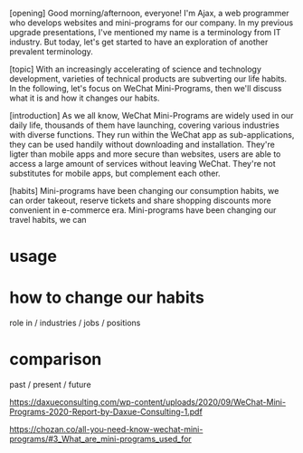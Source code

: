 [opening]
Good morning/afternoon, everyone!
I'm Ajax, a web programmer who develops websites and mini-programs for our company.
In my previous upgrade presentations, I've mentioned my name is a terminology from IT industry.
But today, let's get started to have an exploration of another prevalent terminology.

[topic]
With an increasingly accelerating of science and technology development, varieties of technical products are subverting our life habits.
In the following, let's focus on WeChat Mini-Programs, then we'll discuss what it is and how it changes our habits.

[introduction]
As we all know, WeChat Mini-Programs are widely used in our daily life, thousands of them have launching, covering various industries with diverse functions.
They run within the WeChat app as sub-applications, they can be used handily without downloading and installation.
They're ligter than mobile apps and more secure than websites, users are able to access a large amount of services without leaving WeChat.
They're not substitutes for mobile apps, but complement each other.

[habits]
Mini-programs have been changing our consumption habits, we can order takeout, reserve tickets and share shopping discounts more convenient in e-commerce era.
Mini-programs have been changing our travel habits, we can

# usage
# how to change our habits
  role in / industries / jobs / positions
# comparison
  past / present / future

https://daxueconsulting.com/wp-content/uploads/2020/09/WeChat-Mini-Programs-2020-Report-by-Daxue-Consulting-1.pdf

https://chozan.co/all-you-need-know-wechat-mini-programs/#3_What_are_mini-programs_used_for